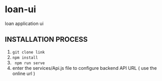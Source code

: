 # loan-ui
loan application ui
## INSTALLATION PROCESS
1. ```git clone link```
2. ``` npm install ```
3. ``` npm run serve```
4. enter the services/Api.js file to configure backend API URL ( use the online url )
